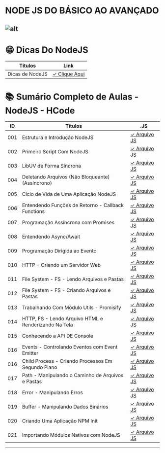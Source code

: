# NODE JS DO BÁSICO AO AVANÇADO

## ![alt](https://user-images.githubusercontent.com/119445003/224686271-4abca4fd-933d-4bca-85c1-c9903dcd4190.png)

# 😁 Dicas Do NodeJS

| Títulos         | Link                                    |
| --------------- | --------------------------------------- |
| Dicas de NodeJS | [✓ Clique Aqui](nodejs.Dicas/README.md) |

# 📚 Sumário Completo de Aulas - NodeJS - HCode

| ID  | Títulos                                              | .JS                                                   |
| --- | ---------------------------------------------------- | ----------------------------------------------------- |
| 001 | Estrutura e Introdução NodeJS                        | [✓ Arquivo JS](nodejs.Aulas/aula.001/introducao.yaml) |
| 002 | Primeiro Script Com NodeJS                           | [✓ Arquivo JS](nodejs.Aulas/aula.002/server.js)       |
| 003 | LibUV de Forma Síncrona                              | [✓ Arquivo JS](nodejs.Aulas/aula.003/fs-sync.js)      |
| 004 | Deletando Arquivos (Não Bloqueante)(Assíncrono)      | [✓ Arquivo JS](nodejs.Aulas/aula.004/un.js)           |
| 005 | Ciclo de Vida de Uma Aplicação NodeJS                | [✓ Arquivo JS](nodejs.Aulas/aula.005/test.js)         |
| 006 | Entendendo Funções de Retorno - Callback Functions   | [✓ Arquivo JS](nodejs.Aulas/aula.006/callback.js)     |
| 007 | Programação Assíncrona com Promises                  | [✓ Arquivo JS](nodejs.Aulas/aula.007/promises.js)     |
| 008 | Entendendo Async/Await                               | [✓ Arquivo JS](nodejs.Aulas/aula.008/async.js)        |
| 009 | Programação Dirigida ao Evento                       | [✓ Arquivo JS](nodejs.Aulas/aula.009/events.js)       |
| 010 | HTTP - Criando um Servidor Web                       | [✓ Arquivo JS](nodejs.Aulas/aula.010/index.js)        |
| 011 | File System - FS - Lendo Arquivos e Pastas           | [✓ Arquivo JS](nodejs.Aulas/aula.011/readFolders.js)  |
| 012 | File System - FS - Criando Arquivos e Pastas         | [✓ Arquivo JS](nodejs.Aulas/aula.012/writeFile.js)    |
| 013 | Trabalhando Com Módulo Utils - Promisify             | [✓ Arquivo JS](nodejs.Aulas/aula.013/index.js)        |
| 014 | HTTP, FS - Lendo Arquivo HTML e Renderizando Na Tela | [✓ Arquivo JS](nodejs.Aulas/aula.014/app.js)          |
| 015 | Conhecendo a API DE Console                          | [✓ Arquivo JS](nodejs.Aulas/aula.015/console.js)      |
| 016 | Events - Controlando Eventos com Event Emitter       | [✓ Arquivo JS](nodejs.Aulas/aula.016/events.js)       |
| 016 | Child Process - Criando Processos Em Segundo Plano   | [✓ Arquivo JS](nodejs.Aulas/aula.016/child.js)        |
| 017 | Path - Manipulando o Caminho de Arquivos e Pastas    | [✓ Arquivo JS](nodejs.Aulas/aula.017/pathFile.js)     |
| 018 | Error - Manipulando Erros                            | [✓ Arquivo JS](nodejs.Aulas/aula.018/erro.js)         |
| 019 | Buffer - Manipulando Dados Binários                  | [✓ Arquivo JS](nodejs.Aulas/aula.019/buffer.js)       |
| 020 | Criando Uma Aplicação NPM Init                       | [✓ Arquivo JS](nodejs.Aulas/aula.020/index.js)        |
| 021 | Importando Módulos Nativos com NodeJS                | [✓ Arquivo JS](nodejs.Aulas/aula.021/index.mjs)        |

---
